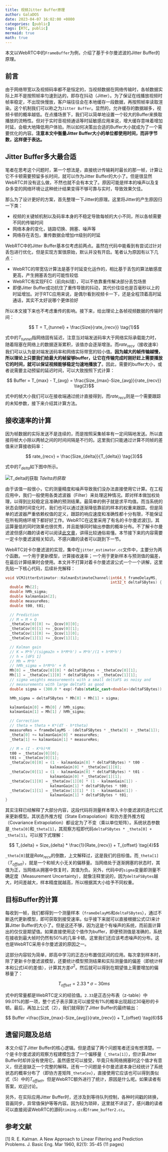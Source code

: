 ```yaml
---
title: 视频Jitter Buffer原理
author: GalaDOS
date: 2023-04-07 16:02:00 +0800
categories: [public]
tags: [RTC, public]
mermaid: true
math: true
---
```


本文以WebRTC中的`FrameBuffer`为例，介绍了基于卡尔曼滤波的Jitter Buffer的原理。

## 前言
由于网络带宽以及视频码率都不是恒定的，当视频数据在网络传输时，各帧数据实际上并不是按照帧率匀速到达的，即存在抖动（Jitter）。为了保证在线播放视频时帧率稳定，不出现快慢放，客户端往往会在本地缓存一段数据，再按照帧率读取渲染。这个机制我们可以称之为`Jitter Buffer`。显然的，允许缓存的数据越多，视频卡顿的概率越低。在点播场景下，我们可以简单地设置一个较大的Buffer来换取播放的流畅性。但对于实时音视频通话等时延敏感应用来说，增大缓存意味着增加时延，会极大地降低用户体验。所以如何决策出合适的Buffer大小就成为了一个需要优化的内容。**注意本文中衡量Jitter Buffer大小的单位都使用时间，而非字节数，这样便于表达。**

## Jitter Buffer多大最合适
笔者在思考这个问题时，第一个想法是，直接统计传输耗时最长的那一帧，计算让它不卡顿需要预留多长时间，就可以作为Jitter Buffer的大小了。但是很显然WebRTC并没有这么做，不然也就不会有本文了。原因可能是样本的噪声以及复杂多变的网络环境让这种统计结果变得不够可靠与实时，导致效果欠佳。

那么为了设计更好的方案，首先整理一下Jitter的原理。这里将Jitter的产生原因归一下类：
- 视频的关键帧机制以及码率本身的不稳定导致每帧的大小不同，所以各帧需要不同的传输时间
- 网络本身的变化，链路切换、拥塞、噪声等
- 网络存在丢包，重传数据会增加rtt级别的时延

WebRTC中的Jitter Buffer基本仅考虑前两点。虽然在代码中能看到有尝试过针对丢包进行优化，但是实现方案很原始，默认并没有开启。笔者认为原因有以下几点：
- WebRTC的带宽估计算法是基于时延变化运作的，相比基于丢包的算法敏感度更高，产生拥塞丢包的可能性较低
- WebRTC有实现FEC（前向纠错），可以不依靠重传解决部分丢包场景
- 即便Jitter Buffer成功抗住了重传导致的抖动，其代价往往也是百毫秒以上的时延增加。对于RTC应用来说，是偶尔看到视频卡一下，还是全程顶着高时延通话，其实不太好说哪个更体验好

所以本文接下来也不考虑重传的影响。接下来，给出理论上各帧视频数据的传输时间：

$$ T = T_{tunnel} + \frac{Size}{rate_{recv}} \tag{1}$$

式中的$T_{tunnel}$指网络固有延迟，注意当对端发送码率大于网络实际承载能力时，随着阻塞在网络上的数据逐渐累积，该值亦会逐渐增涨。而$rate_{recv}$（接收速率）我们可以认为是对端发送码率和网络实际带宽的较小值。**因为越大的帧传输越慢，所以理论上只要我们给最大的帧留够buffer，让它在传输完成时刚好赶上需要播放它的时间，就可以保证视频能够稳定匀速地播放了**。因此，需要的buffer大小，或者说需要主动预留的延迟时间，可以大致按照下式计算：

$$ Buffer = T_{max} - T_{avg} = \frac{Size_{max}-Size_{avg}}{rate_{recv}} \tag{2}$$

式中的帧大小我们可以在接收端通过统计直接得到，而$rate_{recv}$则是一个需要跟踪的未知参数，接下来介绍其计算方法。

## 接收速率的计算
因为帧数据的实际发送不是连续的，而是按照采集帧率有一定间隔地发送。所以直接将帧大小除以两帧之间的时间间隔是不行的。这里我们只能通过计算不同帧的差值来计算接收码率：

$$ rate_{recv} = \frac{Size_{delta}}{T_{delta}} \tag{3}$$

式中的$T_{delta}$如下图中所示。

![T_delta的获取](/posts/2023-04-07/T_delta.jpg)
_Tdelta的获取_

由于该值一般很小，它的测量精度和噪声导致我们没办法直接使用它计算。在工程应用中，我们一般使用各类滤波器（Filter）来处理这种情况。即对样本做加权处理，以得到比较稳定且准确的预测结果。最简单的例子就是求平均值。而当系统的状态会随时间变化时，我们也可以通过逐渐降低靠前的样本的权重来跟踪。但是简单的滤波器严重依赖权值的定义，跟踪的响应速度和准确性都十分有限，不能保证在所有网络环境下都好好工作。WebRTC在这里采用了有名的卡尔曼滤波[[1]](#ref1)，其运算量低的同时效果也很优秀，并且能够同时输出参数的概率分布。不了解卡尔曼滤波但感兴趣的读者可以阅读[此文章](https://www.kalmanfilter.net/)，讲得比较通俗易懂。本节接下来的内容需要一定卡尔曼滤波相关知识。不感兴趣的读者可以跳到下一节。

WebRTC对卡尔曼滤波的实现，集中在`jitter_estimator.cc`文件中，主要分为两个函数。一个用于更新模型，计算接收速率；一个用于更新样本与预测值的偏差，在最后计算结果时会使用。本文并不打算对着卡尔曼滤波公式一个一个讲解，这里先贴一下核心代码，后续补充解释：

```c++
void VCMJitterEstimator::KalmanEstimateChannel(int64_t frameDelayMS,
                                               int32_t deltaFSBytes) {
  double Mh[2];
  double hMh_sigma;
  double kalmanGain[2];
  double measureRes;
  double t00, t01;

  // Prediction
  // M = M + Q
  _thetaCov[0][0] += _Qcov[0][0];
  _thetaCov[0][1] += _Qcov[0][1];
  _thetaCov[1][0] += _Qcov[1][0];
  _thetaCov[1][1] += _Qcov[1][1];

  // Kalman gain
  // K = M*h'/(sigma2n + h*M*h') = M*h'/(1 + h*M*h')
  // h = [dFS 1]
  // Mh = M*h'
  // hMh_sigma = h*M*h' + R
  Mh[0] = _thetaCov[0][0] * deltaFSBytes + _thetaCov[0][1];
  Mh[1] = _thetaCov[1][0] * deltaFSBytes + _thetaCov[1][1];
  // sigma weights measurements with a small deltaFS as noisy and
  // measurements with large deltaFS as good
  double sigma = (300.0 * exp(-fabs(static_cast<double>(deltaFSBytes)) / (1e0 * _maxFrameSize)) + 1) * sqrt(_varNoise);

  hMh_sigma = deltaFSBytes * Mh[0] + Mh[1] + sigma;

  kalmanGain[0] = Mh[0] / hMh_sigma;
  kalmanGain[1] = Mh[1] / hMh_sigma;

  // Correction
  // theta = theta + K*(dT - h*theta)
  measureRes = frameDelayMS - (deltaFSBytes * _theta[0] + _theta[1]);
  _theta[0] += kalmanGain[0] * measureRes;
  _theta[1] += kalmanGain[1] * measureRes;

  // M = (I - K*h)*M
  t00 = _thetaCov[0][0];
  t01 = _thetaCov[0][1];
  _thetaCov[0][0] = (1 - kalmanGain[0] * deltaFSBytes) * t00 -
                    kalmanGain[0] * _thetaCov[1][0];
  _thetaCov[0][1] = (1 - kalmanGain[0] * deltaFSBytes) * t01 -
                    kalmanGain[0] * _thetaCov[1][1];
  _thetaCov[1][0] = _thetaCov[1][0] * (1 - kalmanGain[1]) -
                    kalmanGain[1] * deltaFSBytes * t00;
  _thetaCov[1][1] = _thetaCov[1][1] * (1 - kalmanGain[1]) -
                    kalmanGain[1] * deltaFSBytes * t01;
}

```

其实注释已经解释了大部分内容，这段代码将测量样本带入卡尔曼滤波的迭代公式来更新模型。其状态外推方程（State Extrapolation）和协方差外推方程（Covariance Extrapolation）都设定为了不变（乘以单位矩阵）。系统状态参数是`_theta[0]`和`_theta[1]`，其观察方程即代码`deltaFSBytes * _theta[0] + _theta[1]`。可以按下式理解：

$$ T_{delta} = Size_{delta} * \frac{1}{Rate_{recv}} + T_{offset} \tag{4}$$

`_theta[0]`就是$Rate_{recv}$的倒数，上文解释过，这是我们的目标值。而`_theta[1]`（$T_{offset}$），就是一个和帧大小无关的偏移量。当网络处于逐渐拥塞的状态时，其值为正，当网络从拥塞中恢复时，其值为负。另外，代码中的`sigma`变量即测量不确定度（Measurement Uncertainty），就像注释里说的，因为`deltaFSBytes`越大，时间差越大，样本精度就越高，所以根据其大小给予不同权重。

## 目标Buffer的计算
每收到一帧，我们都得到一个测量样本（`frameDelayMS`和`deltaFSBytes`），通过不断迭代更新模型，即可获取到接受速率。似乎接下来就可以直接根据公式(2)来计算Jitter Buffer的大小了。但是这还不够，因为这是个有噪声的系统，而前面计算出的仅仅是期望值。如果直接使用这个值作为buffer，即便预测值是准确的，系统在接收到最大帧时仍然有50%的几率卡顿。这里我们还应该考虑噪声的分布。这也是WebRTC采用卡尔曼滤波的原因之一。

这部分内容较为简单，即高中学习的正态分布置信区间的应用。每次拿到样本时，除了更新卡尔曼滤波模型，还要统计模型预测结果和实际测量值的偏差（即统计样本和公式(4)的差值），计算其方差$σ^2$。然后就可以得到在期望值上需要增加的偏移量了：

$$ T_{offset} = 2.33 * σ - 30ms \tag{5}$$

式中的常量都是WebRTC定义的经验值。`2.33`是正态分布表（z-table）中99.01%的那一项，整个式子表示算法可以接受有1%的概率出现超过30毫秒的卡顿。最后，再加上公式（2），我们就得到了Jitter Buffer的最终输出：

$$ Buffer =\frac{Size_{max}-Size_{avg}}{rate_{recv}} + T_{offset} \tag{6}$$

## 遗留问题及总结
本文介绍了Jitter Buffer的核心逻辑。但是遗留了两个问题笔者还没有想清楚。一个是卡尔曼滤波的观察方程建模包含了一个偏移量（`_theta[1]`），但计算Jitter Buffer时却并没有使用它。虽然感觉可以接受，毕竟只有网络拥塞时这个值才有意义，但还是缺乏一个完整的解释。还有一个问题是卡尔曼滤波本身已经统计了系统状态的概率分布了（即协方差矩阵`_thetaCov`），直接使用它应该也可以得到类似式（5）中的$T_{offset}$。但是WebRTC额外进行了统计，原因是什么呢。如果读者有答案，欢迎讨论。

另外，在实际应用Jitter Buffer时，还涉及到等待队列控制，各种时间戳的转换，音画同步，异常值保护等等内容。因为较为琐碎，这里就不详谈了，感兴趣的读者可以直接阅读WebRTC的源码`timing.cc`和`frame_buffer2.cc`。

## 参考文献

<span id = "ref1">[1] R. E. Kalman. A New Approach to Linear Filtering and Prediction Problems. J. Basic Eng. Mar 1960, 82(1): 35-45 (11 pages)</span>
